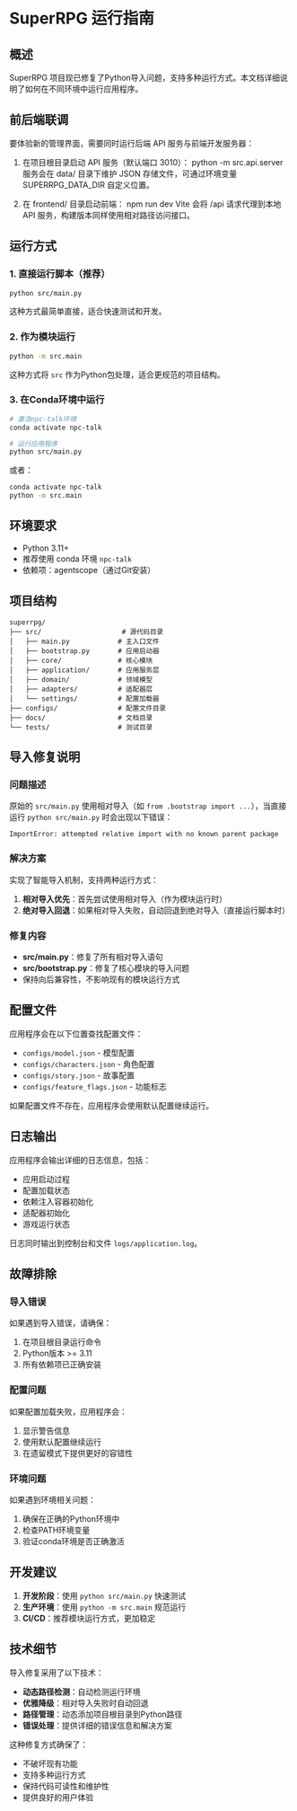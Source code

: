 # SuperRPG 运行指南

## 概述

SuperRPG 项目现已修复了Python导入问题，支持多种运行方式。本文档详细说明了如何在不同环境中运行应用程序。


## 前后端联调

要体验新的管理界面，需要同时运行后端 API 服务与前端开发服务器：

1. 在项目根目录启动 API 服务（默认端口 3010）：
       python -m src.api.server
   服务会在 data/ 目录下维护 JSON 存储文件，可通过环境变量 SUPERRPG_DATA_DIR 自定义位置。

2. 在 frontend/ 目录启动前端：
       npm run dev
   Vite 会将 /api 请求代理到本地 API 服务，构建版本同样使用相对路径访问接口。


## 运行方式

### 1. 直接运行脚本（推荐）

```bash
python src/main.py
```

这种方式最简单直接，适合快速测试和开发。

### 2. 作为模块运行

```bash
python -m src.main
```

这种方式将 `src` 作为Python包处理，适合更规范的项目结构。

### 3. 在Conda环境中运行

```bash
# 激活npc-talk环境
conda activate npc-talk

# 运行应用程序
python src/main.py
```

或者：

```bash
conda activate npc-talk
python -m src.main
```

## 环境要求

- Python 3.11+
- 推荐使用 conda 环境 `npc-talk`
- 依赖项：agentscope（通过Git安装）

## 项目结构

```
superrpg/
├── src/                    # 源代码目录
│   ├── main.py            # 主入口文件
│   ├── bootstrap.py       # 应用启动器
│   ├── core/              # 核心模块
│   ├── application/       # 应用服务层
│   ├── domain/            # 领域模型
│   ├── adapters/          # 适配器层
│   └── settings/          # 配置加载器
├── configs/               # 配置文件目录
├── docs/                  # 文档目录
└── tests/                 # 测试目录
```

## 导入修复说明

### 问题描述

原始的 `src/main.py` 使用相对导入（如 `from .bootstrap import ...`），当直接运行 `python src/main.py` 时会出现以下错误：

```
ImportError: attempted relative import with no known parent package
```

### 解决方案

实现了智能导入机制，支持两种运行方式：

1. **相对导入优先**：首先尝试使用相对导入（作为模块运行时）
2. **绝对导入回退**：如果相对导入失败，自动回退到绝对导入（直接运行脚本时）

### 修复内容

- **src/main.py**：修复了所有相对导入语句
- **src/bootstrap.py**：修复了核心模块的导入问题
- 保持向后兼容性，不影响现有的模块运行方式

## 配置文件

应用程序会在以下位置查找配置文件：

- `configs/model.json` - 模型配置
- `configs/characters.json` - 角色配置
- `configs/story.json` - 故事配置
- `configs/feature_flags.json` - 功能标志

如果配置文件不存在，应用程序会使用默认配置继续运行。

## 日志输出

应用程序会输出详细的日志信息，包括：

- 应用启动过程
- 配置加载状态
- 依赖注入容器初始化
- 适配器初始化
- 游戏运行状态

日志同时输出到控制台和文件 `logs/application.log`。

## 故障排除

### 导入错误

如果遇到导入错误，请确保：

1. 在项目根目录运行命令
2. Python版本 >= 3.11
3. 所有依赖项已正确安装

### 配置问题

如果配置加载失败，应用程序会：

1. 显示警告信息
2. 使用默认配置继续运行
3. 在遗留模式下提供更好的容错性

### 环境问题

如果遇到环境相关问题：

1. 确保在正确的Python环境中
2. 检查PATH环境变量
3. 验证conda环境是否正确激活

## 开发建议

1. **开发阶段**：使用 `python src/main.py` 快速测试
2. **生产环境**：使用 `python -m src.main` 规范运行
3. **CI/CD**：推荐模块运行方式，更加稳定

## 技术细节

导入修复采用了以下技术：

- **动态路径检测**：自动检测运行环境
- **优雅降级**：相对导入失败时自动回退
- **路径管理**：动态添加项目根目录到Python路径
- **错误处理**：提供详细的错误信息和解决方案

这种修复方式确保了：
- 不破坏现有功能
- 支持多种运行方式
- 保持代码可读性和维护性
- 提供良好的用户体验